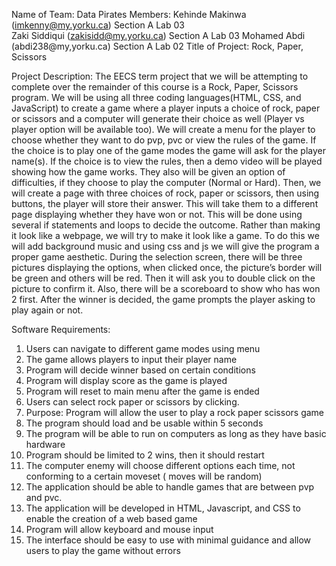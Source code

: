 Name of Team: Data Pirates
Members: 
Kehinde Makinwa (imkenny@my.yorku.ca)  Section A Lab 03   
Zaki Siddiqui (zakisidd@my.yorku.ca) Section A Lab 03 
Mohamed Abdi (abdi238@my,yorku.ca) Section A  Lab 02
Title of Project: Rock, Paper, Scissors 

Project Description: 
The EECS term project that we will be attempting to complete over the remainder of this course is a Rock, Paper, Scissors program. We will be using all three coding languages(HTML, CSS, and JavaScript) to create a game where a player inputs a choice of rock, paper or scissors and a computer will generate their choice as well (Player vs player option will be available too). We will create a menu for the player to choose whether they want to do pvp, pvc or view the rules of the game. If the choice is to play one of the game modes the game will ask for the player name(s). If the choice is to view the rules, then a demo video will be played showing how the game works. They also will be given an option of difficulties, if they choose to play the computer (Normal or Hard). Then, we will create a page with three choices of rock, paper or scissors, then using buttons, the player will store their answer. This will take them to a different page displaying whether they have won or not. This will be done using several if statements and loops to decide the outcome. Rather than making it look like a webpage, we will try to make it look like a game. To do this we will add background music and using css and js we will give the program a proper game aesthetic. During the selection screen, there will be three pictures displaying the options, when clicked once, the picture’s border will be green and others will be red. Then it will ask you to double click on the picture to confirm it. Also, there will be a scoreboard to show who has won 2 first. After the winner is decided, the game prompts the player asking to play again or not. 

Software Requirements:

1. Users can navigate to different game modes using menu
2. The game allows players to input their player name
3. Program will decide winner based on certain conditions
4. Program will display score as the game is played
5. Program will reset to main menu after the game is ended
6. Users can select rock paper or scissors by clicking.
7. Purpose: Program will allow the user to play a rock paper scissors game
8. The program should load and be usable within 5 seconds
9. The program will be able to run on computers as long as they have basic hardware
10. Program should be limited to 2 wins, then it should restart
11. The computer enemy will choose different options each time, not conforming to a certain moveset ( moves will be random)
12. The application should be able to handle games that are between pvp and pvc.
13. The application will be developed in HTML, Javascript, and CSS to enable the creation of a web based game
14. Program will allow keyboard and mouse input
15. The interface should be easy to use with minimal guidance and allow users to play the game without errors

